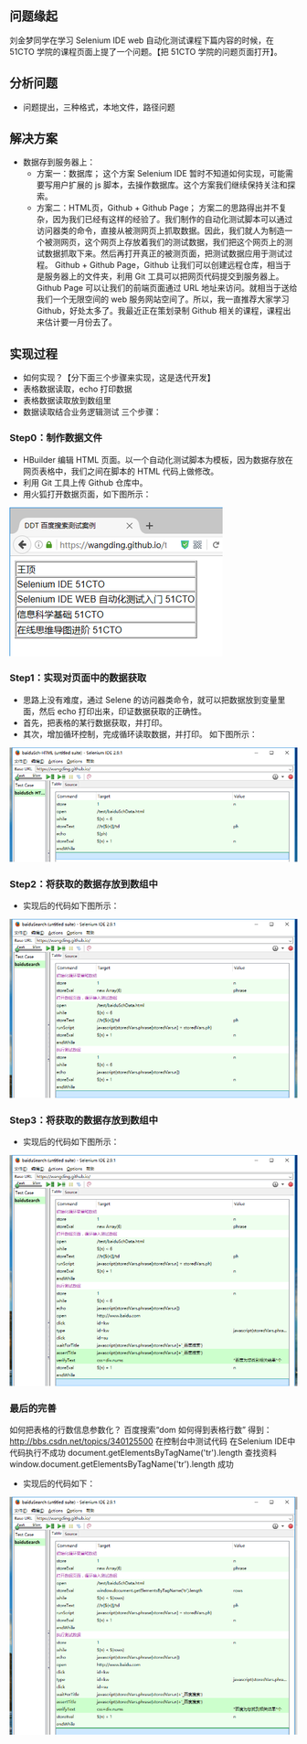 ## 问题缘起
刘金梦同学在学习 Selenium IDE web 自动化测试课程下篇内容的时候，在 51CTO 学院的课程页面上提了一个问题。【把 51CTO 学院的问题页面打开】。

## 分析问题
- 问题提出，三种格式，本地文件，路径问题

## 解决方案
- 数据存到服务器上：
    - 方案一：数据库；
    这个方案 Selenium IDE 暂时不知道如何实现，可能需要写用户扩展的 js 脚本，去操作数据库。这个方案我们继续保持关注和探索。
    - 方案二：HTML页，Github + Github Page；
    方案二的思路得出并不复杂，因为我们已经有这样的经验了。我们制作的自动化测试脚本可以通过访问器类的命令，直接从被测网页上抓取数据。因此，我们就人为制造一个被测网页，这个网页上存放着我们的测试数据，我们把这个网页上的测试数据抓取下来。然后再打开真正的被测页面，把测试数据应用于测试过程。
    Github + Github Page，Github 让我们可以创建远程仓库，相当于是服务器上的文件夹，利用 Git 工具可以把网页代码提交到服务器上。Github Page 可以让我们的前端页面通过 URL 地址来访问。就相当于送给我们一个无限空间的 web 服务网站空间了。所以，我一直推荐大家学习 Github，好处太多了。我最近正在策划录制 Github 相关的课程，课程出来估计要一月份去了。

## 实现过程
- 如何实现？【分下面三个步骤来实现，这是迭代开发】
- 表格数据读取，echo 打印数据
- 表格数据读取放到数组里
- 数据读取结合业务逻辑测试
三个步骤：

### Step0：制作数据文件
- HBuilder 编辑 HTML 页面。以一个自动化测试脚本为模板，因为数据存放在网页表格中，我们之间在脚本的 HTML 代码上做修改。
- 利用 Git 工具上传 Github 仓库中。
- 用火狐打开数据页面，如下图所示：

![HTML-DATA.png](images/HTML-DATA.png)

### Step1：实现对页面中的数据获取
- 思路上没有难度，通过 Selene 的访问器类命令，就可以把数据放到变量里面，然后 echo 打印出来，印证数据获取的正确性。
- 首先，把表格的某行数据获取，并打印。
- 其次，增加循环控制，完成循环读取数据，并打印。
如下图所示：

![HTML-V1.png](images/HTML-V1.png)

### Step2：将获取的数据存放到数组中
- 实现后的代码如下图所示：

![HTML-V2.png](images/HTML-V2.png)

### Step3：将获取的数据存放到数组中
- 实现后的代码如下图所示：

![HTML-V3.png](images/HTML-V3.png)

### 最后的完善
如何把表格的行数信息参数化？
百度搜索“dom 如何得到表格行数”
得到：http://bbs.csdn.net/topics/340125500
在控制台中测试代码
在Selenium IDE中代码执行不成功
document.getElementsByTagName('tr').length
查找资料
window.document.getElementsByTagName('tr').length
成功
- 实现后的代码如下：

![HTML-V4.png](images/HTML-V4.png)

